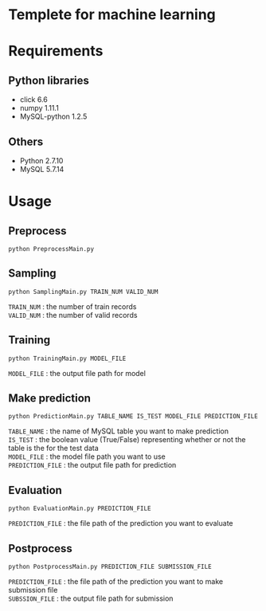Templete for machine learning
=====

# Requirements
## Python libraries
* click 6.6
* numpy 1.11.1
* MySQL-python 1.2.5

## Others
* Python 2.7.10
* MySQL 5.7.14


# Usage

## Preprocess
```shell
python PreprocessMain.py
```

## Sampling
```shell
python SamplingMain.py TRAIN_NUM VALID_NUM
```

`TRAIN_NUM` : the number of train records  
`VALID_NUM` : the number of valid records

## Training
```shell
python TrainingMain.py MODEL_FILE
```
`MODEL_FILE` : the output file path for model

## Make prediction
```shell
python PredictionMain.py TABLE_NAME IS_TEST MODEL_FILE PREDICTION_FILE
```
`TABLE_NAME` : the name of MySQL table you want to make prediction  
`IS_TEST` : the boolean value (True/False) representing whether or not the table is the for the test data  
`MODEL_FILE` : the model file path you want to use  
`PREDICTION_FILE` : the output file path for prediction  

## Evaluation
```shell
python EvaluationMain.py PREDICTION_FILE
```
`PREDICTION_FILE` : the file path of the prediction you want to evaluate

## Postprocess
```shell
python PostprocessMain.py PREDICTION_FILE SUBMISSION_FILE
```
`PREDICTION_FILE` : the file path of the prediction you want to make submission file  
`SUBSSION_FILE` : the output file path for submission